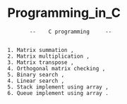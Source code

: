 # Programming_in_C

           --    C programming     --


    1. Matrix summation , 
    2. Matrix multiplication ,
    3. Matrix transpose ,
    4. Orthogonal matrix checking ,
    5. Binary search ,
    4. Linear search ,
    5. Stack implement using array ,
    6. Queue implement using array .
